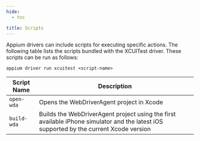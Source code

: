 ```yaml
---
hide:
  - toc

title: Scripts
---
```


Appium drivers can include scripts for executing specific actions. The following table lists the
scripts bundled with the XCUITest driver. These scripts can be run as follows:

```
appium driver run xcuitest <script-name>
```

|Script Name|Description|
|------------|-----------|
|`open-wda`|Opens the WebDriverAgent project in Xcode|
|`build-wda`|Builds the WebDriverAgent project using the first available iPhone simulator and the latest iOS supported by the current Xcode version|
